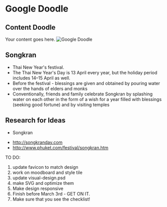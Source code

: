 # Google Doodle



## Content Doodle

Your content goes here. 
![Google Doodle](https://www.google.com/logos/2012/d4g_poland12-hp.jpg)



## Songkran
 * Thai New Year's festival. 
 * The Thai New Year's Day is 13 April every year, but the holiday period includes 14–15 April as well.
 * Before the festival - blessings are given and obtained by pouring water over the hands of elders and monks
 * Conventionally, friends and family celebrate Songkran by splashing water on each other in the form of a wish for a year filled with blessings (seeking good fortune) and by visiting temples
    
 
## Research for Ideas
  
   
* Songkran
- http://songkranday.com
- http://www.phuket.com/festival/songkran.htm


TO DO:
1. update favicon to match design
2. work on moodboard and style tile
3. update visual-design.psd
4. make SVG and optimize them
5. Make design responsive
6. Finish before March 3rd - GET ON IT.
7. Make sure that you see the checklist!
